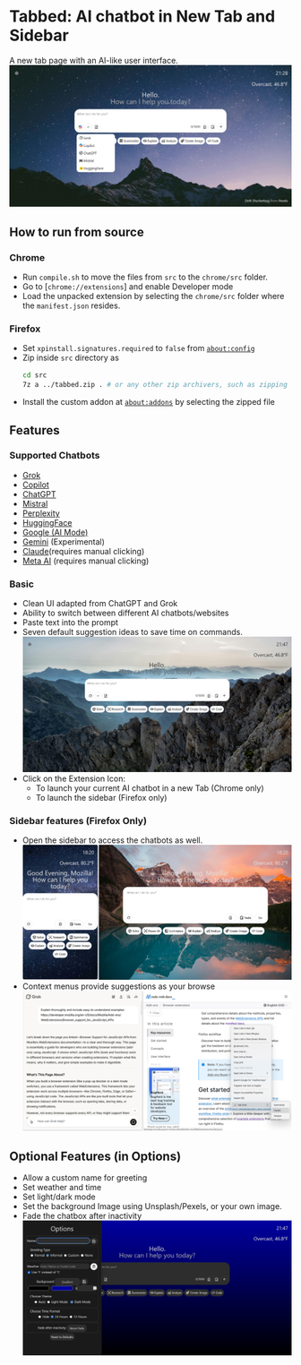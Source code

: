 # Tabbed: AI chatbot in New Tab and Sidebar

A new tab page with an AI-like user interface.
![Sample 1](./samples/Sample_1.png)
## How to run from source
### Chrome
- Run `compile.sh` to move the files from `src` to the `chrome/src` folder.
- Go to [`chrome://extensions`] and enable Developer mode
- Load the unpacked extension by selecting the `chrome/src` folder where the `manifest.json` resides.
### Firefox
- Set `xpinstall.signatures.required` to `false` from [`about:config`](about:config)
- Zip inside `src` directory as
  ```sh
  cd src
  7z a ../tabbed.zip . # or any other zip archivers, such as zipping from File Explorer
  ```
- Install the custom addon at [`about:addons`](about:addons) by selecting the zipped file
## Features
### Supported Chatbots
- [Grok](https://grok.com)
- [Copilot](https://copilot.microsoft.com)
- [ChatGPT](https:///chatgpt.com)
- [Mistral](https://mistral.ai)
- [Perplexity](https://perplexity.ai)
- [HuggingFace](https://huggingface.co/chat/)
- [Google (AI Mode)](https://google.com)
- [Gemini](https://gemini.google.com/app) (Experimental) 
- [Claude](https://claude.ai/new)(requires manual clicking)
- [Meta AI](https://meta.ai) (requires manual clicking)
### Basic
- Clean UI adapted from ChatGPT and Grok
- Ability to switch between different AI chatbots/websites
- Paste text into the prompt
- Seven default suggestion ideas to save time on commands.
  ![Sample 3](./samples/Sample_3.png)
- Click on the Extension Icon:
  - To launch your current AI chatbot in a new Tab (Chrome only)
  - To launch the sidebar (Firefox only)

### Sidebar features (Firefox Only)

- Open the sidebar to access the chatbots as well.
  ![Sample 4](./samples/Sample_4.png)
- Context menus provide suggestions as your browse
  ![Sample 5](./samples/Sample_5.png)

## Optional Features (in Options)

- Allow a custom name for greeting
- Set weather and time
- Set light/dark mode
- Set the background Image using Unsplash/Pexels, or your own image.
- Fade the chatbox after inactivity
  ![Sample 1](./samples/Sample_2.png)
